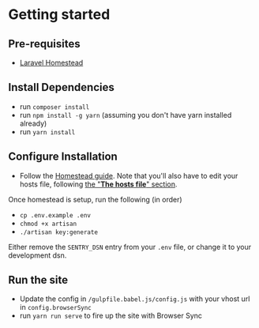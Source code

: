 # Getting started

## Pre-requisites

- [Laravel Homestead](https://laravel.com/docs/master/homestead)

## Install Dependencies

- run `composer install`
- run `npm install -g yarn` (assuming you don't have yarn installed already)
- run `yarn install`

## Configure Installation

- Follow the [Homestead guide](https://laravel.com/docs/master/homestead#adding-additional-sites).
 Note that you'll also have to edit your hosts file, following [the "**The hosts file**" section](https://laravel.com/docs/master/homestead#configuring-homestead).

Once homestead is setup, run the following (in order)

- `cp .env.example .env`
- `chmod +x artisan`
- `./artisan key:generate`

Either remove the `SENTRY_DSN` entry from your `.env` file, or change it to your development dsn.

## Run the site

- Update the config in `/gulpfile.babel.js/config.js` with your vhost url in `config.browserSync`
- run `yarn run serve` to fire up the site with Browser Sync
